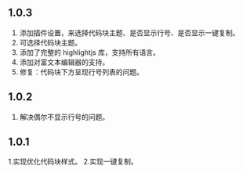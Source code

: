 ## 1.0.3

1. 添加插件设置，来选择代码块主题、是否显示行号、是否显示一键复制。
2. 可选择代码块主题。
3. 添加了完整的 highlightjs 库，支持所有语言。
4. 添加对富文本编辑器的支持。
5. 修复：代码块下方呈现行号列表的问题。


## 1.0.2

1. 解决偶尔不显示行号的问题。


## 1.0.1

1.实现优化代码块样式。
2.实现一键复制。
